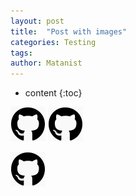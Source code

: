 ```yaml
---
layout: post
title:  "Post with images"
categories: Testing
tags: 
author: Matanist
---
```


* content
{:toc}

![GitHub logo 1](https://raw.githubusercontent.com/IvanchukOleg/DevBlog/gh-pages/images/testImage.png)
![Alt text](https://raw.githubusercontent.com/IvanchukOleg/DevBlog/gh-pages/images/testImage.png "Git hub logo 2")

![Alt text][id]

[id]: https://raw.githubusercontent.com/IvanchukOleg/DevBlog/gh-pages/images/testImage.png  "Git hub logo 3"